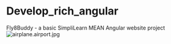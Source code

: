 # Develop_rich_angular
Fly8Buddy - a basic SimpliLearn MEAN Angular website project 
![airplane.airport.jpg](./img/airplane.airport.jpg)
